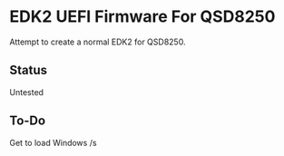 # EDK2 UEFI Firmware For QSD8250
Attempt to create a normal EDK2 for QSD8250.

## Status 
Untested

## To-Do
Get to load Windows /s

